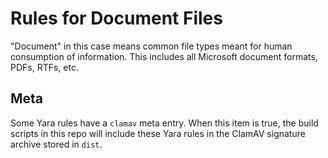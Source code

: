 # Rules for Document Files

"Document" in this case means common file types meant for human consumption of information. This includes all Microsoft document formats, PDFs, RTFs, etc.

## Meta

Some Yara rules have a `clamav` meta entry. When this item is true, the build scripts in this repo will include these Yara rules in the ClamAV signature archive stored in `dist`.
